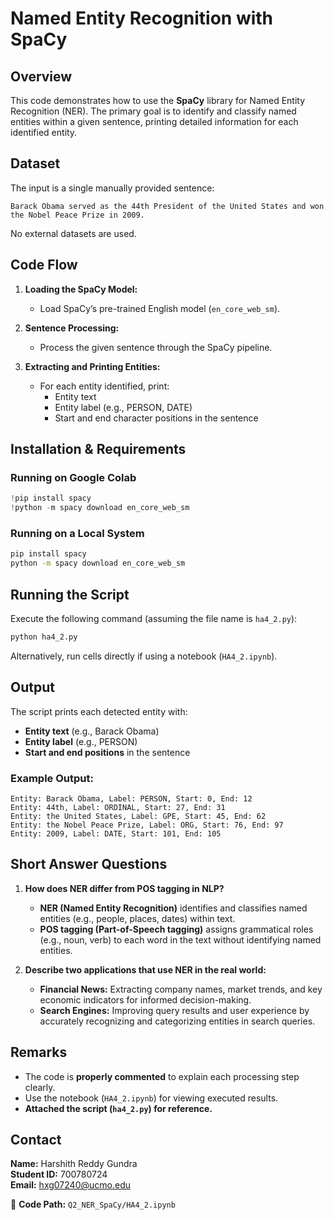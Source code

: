 # Named Entity Recognition with SpaCy

## Overview
This code demonstrates how to use the **SpaCy** library for Named Entity Recognition (NER). The primary goal is to identify and classify named entities within a given sentence, printing detailed information for each identified entity.

## Dataset
The input is a single manually provided sentence:
```
Barack Obama served as the 44th President of the United States and won the Nobel Peace Prize in 2009.
```
No external datasets are used.

## Code Flow

1. **Loading the SpaCy Model:**
   - Load SpaCy’s pre-trained English model (`en_core_web_sm`).

2. **Sentence Processing:**
   - Process the given sentence through the SpaCy pipeline.

3. **Extracting and Printing Entities:**
   - For each entity identified, print:
     - Entity text
     - Entity label (e.g., PERSON, DATE)
     - Start and end character positions in the sentence

## Installation & Requirements

### Running on Google Colab
```python
!pip install spacy
!python -m spacy download en_core_web_sm
```

### Running on a Local System
```bash
pip install spacy
python -m spacy download en_core_web_sm
```

## Running the Script
Execute the following command (assuming the file name is `ha4_2.py`):
```bash
python ha4_2.py
```
Alternatively, run cells directly if using a notebook (`HA4_2.ipynb`).

## Output
The script prints each detected entity with:
- **Entity text** (e.g., Barack Obama)
- **Entity label** (e.g., PERSON)
- **Start and end positions** in the sentence

### Example Output:
```
Entity: Barack Obama, Label: PERSON, Start: 0, End: 12
Entity: 44th, Label: ORDINAL, Start: 27, End: 31
Entity: the United States, Label: GPE, Start: 45, End: 62
Entity: the Nobel Peace Prize, Label: ORG, Start: 76, End: 97
Entity: 2009, Label: DATE, Start: 101, End: 105
```

## Short Answer Questions

1. **How does NER differ from POS tagging in NLP?**
   - **NER (Named Entity Recognition)** identifies and classifies named entities (e.g., people, places, dates) within text.
   - **POS tagging (Part-of-Speech tagging)** assigns grammatical roles (e.g., noun, verb) to each word in the text without identifying named entities.

2. **Describe two applications that use NER in the real world:**
   - **Financial News:** Extracting company names, market trends, and key economic indicators for informed decision-making.
   - **Search Engines:** Improving query results and user experience by accurately recognizing and categorizing entities in search queries.

## Remarks
- The code is **properly commented** to explain each processing step clearly.
- Use the notebook (`HA4_2.ipynb`) for viewing executed results.
- **Attached the script (`ha4_2.py`) for reference.**

## Contact
**Name:** Harshith Reddy Gundra  
**Student ID:** 700780724  
**Email:** hxg07240@ucmo.edu  

📍 **Code Path:** `Q2_NER_SpaCy/HA4_2.ipynb`

